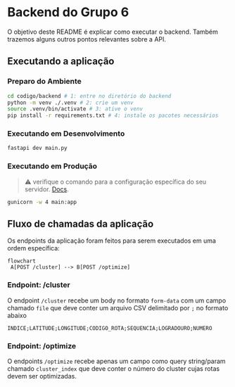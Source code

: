 # Backend do Grupo 6
O objetivo deste README é explicar como executar o backend. Também trazemos alguns outros pontos relevantes sobre a API.

## Executando a aplicação
### Preparo do Ambiente
```sh
cd codigo/backend # 1: entre no diretório do backend
python -m venv ./.venv # 2: crie um venv
source .venv/bin/activate # 3: ative o venv
pip install -r requirements.txt # 4: instale os pacotes necessários
```

### Executando em Desenvolvimento
```sh
fastapi dev main.py
```

### Executando em Produção
> :warning: verifique o comando para a configuração específica do seu servidor. [Docs](https://docs.gunicorn.org/en/22.0.0/run.html).

```sh
gunicorn -w 4 main:app
```

## Fluxo de chamadas da aplicação
Os endpoints da aplicação foram feitos para serem executados em uma ordem específica:

```mermaid
flowchart
 A[POST /cluster] --> B[POST /optimize]
```

### Endpoint: /cluster
O endpoint `/cluster` recebe um body no formato `form-data` com um campo chamado `file` que deve conter um arquivo CSV delimitado por `;` no formato abaixo
```
INDICE;LATITUDE;LONGITUDE;CODIGO_ROTA;SEQUENCIA;LOGRADOURO;NUMERO
```

### Endpoint: /optimize
O endpoints `/optimize` recebe apenas um campo como query string/param chamado `cluster_index` que deve conter o número do cluster cujas rotas devem ser optimizadas.